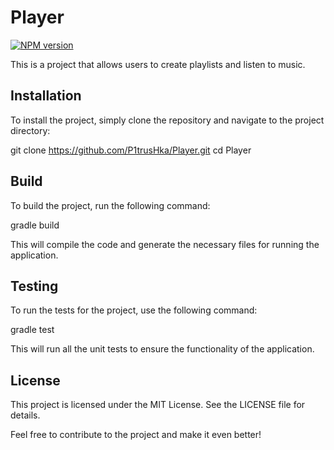 # Player

[![NPM version](https://img.shields.io/npm/v/unconfig?color=CC8899&label=)](https://github.com/P1trusHka/Player)

This is a project that allows users to create playlists and listen to music.

## Installation

To install the project, simply clone the repository and navigate to the project directory:

git clone https://github.com/P1trusHka/Player.git
cd Player


## Build

To build the project, run the following command:

gradle build


This will compile the code and generate the necessary files for running the application.

## Testing

To run the tests for the project, use the following command:

gradle test


This will run all the unit tests to ensure the functionality of the application.

## License

This project is licensed under the MIT License. See the LICENSE file for details.

Feel free to contribute to the project and make it even better!
